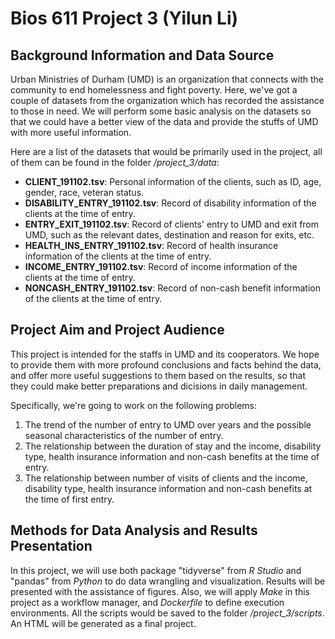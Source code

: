**Bios 611 Project 3** (Yilun Li)
===

## Background Information and Data Source

Urban Ministries of Durham (UMD) is an organization that connects with the community to end homelessness and fight poverty. Here, we've got a couple of datasets from the organization which has recorded the assistance to those in need. We will perform some basic analysis on the datasets so that we could have a better view of the data and provide the stuffs of UMD with more useful information.

Here are a list of the datasets that would be primarily used in the project, all of them can be found in the folder */project_3/data*:   
  * **CLIENT_191102.tsv**: Personal information of the clients, such as ID, age, gender, race, veteran status.   
  * **DISABILITY_ENTRY_191102.tsv**: Record of disability information of the clients at the time of entry.   
  * **ENTRY_EXIT_191102.tsv**: Record of clients' entry to UMD and exit from UMD, such as the relevant dates, destination and reason for exits, etc.   
  * **HEALTH_INS_ENTRY_191102.tsv**:  Record of health insurance information of the clients at the time of entry.   
  * **INCOME_ENTRY_191102.tsv**: Record of income information of the clients at the time of entry.   
  * **NONCASH_ENTRY_191102.tsv**: Record of non-cash benefit information of the clients at the time of entry.   

## Project Aim and Project Audience

This project is intended for the staffs in UMD and its cooperators. We hope to provide them with more profound conclusions and facts behind the data, and offer more useful suggestions to them based on the results, so that they could make better preparations and dicisions in daily management.

Specifically, we're going to work on the following problems:   
1) The trend of the number of entry to UMD over years and the possible seasonal characteristics of the number of entry.   
2) The relationship between the duration of stay and the income, disability type, health insurance information and non-cash benefits at the time of entry.   
3) The relationship between number of visits of clients and the income, disability type, health insurance information and non-cash benefits at the time of first entry.   

## Methods for Data Analysis and Results Presentation

In this project, we will use both package "tidyverse" from *R Studio* and "pandas" from *Python* to do data wrangling and visualization. Results will be presented with the assistance of figures. Also, we will apply *Make* in this project as a workflow manager, and *Dockerfile* to define execution environments. All the scripts would be saved to the folder */project_3/scripts*. An HTML will be generated as a final project.